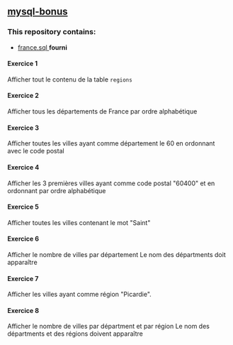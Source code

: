## [mysql-bonus](https://github.com/HedyKatherine/SQL-Bonus)

### This repository contains:
* [france.sql ](https://github.com/HedyKatherine/SQL-Bonus/blob/master/france.sql) **fourni**

#### Exercice 1
Afficher tout le contenu de la table `regions`

#### Exercice 2
Afficher tous les départements de France par ordre alphabétique

#### Exercice 3
Afficher toutes les villes ayant comme département le 60 en ordonnant avec le code postal

#### Exercice 4
Afficher les 3 premières villes ayant comme code postal "60400" et en ordonnant par ordre alphabétique

#### Exercice 5
Afficher toutes les villes contenant le mot "Saint"

#### Exercice 6
Afficher le nombre de villes par département
Le nom des départments doit apparaître

#### Exercice 7
Afficher les villes ayant comme région "Picardie".

#### Exercice 8
Afficher le nombre de villes par départment et par région
Le nom des départments et des régions doivent apparaître
